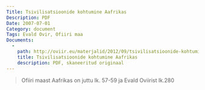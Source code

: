 ```yaml
---
Title: Tsivilisatsioonide kohtumine Aafrikas
Description: PDF
Date: 2007-07-01
Category: document
Tags: Evald Ovir, Ofiiri maa
Documents:
  -
    path: http://oviir.eu/materjalid/2012/09/tsivilisatsioonide-kohtumine-aafrikas.pdf
    title: Tsivilisatsioonide kohtumine Aafrikas
    description: PDF, skaneeritud originaal
---
```


<blockquote>

Ofiiri maast Aafrikas on juttu lk. 57-59 ja Evald Oviirist lk.280

</blockquote>
